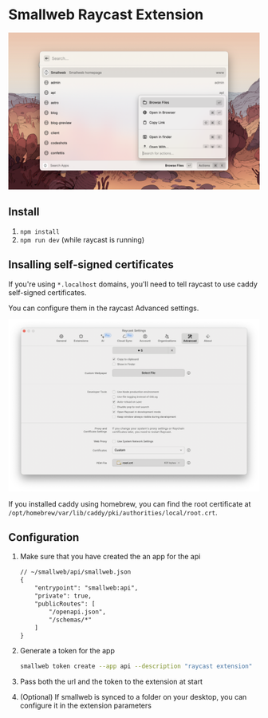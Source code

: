 # Smallweb Raycast Extension

![Smallweb Raycast Extension](./metadata/smallweb-1.png)

## Install

1. `npm install`
2. `npm run dev` (while raycast is running)

## Insalling self-signed certificates

If you're using `*.localhost` domains, you'll need to tell raycast to use caddy self-signed certificates.

You can configure them in the raycast Advanced settings.

![alt text](media/image.png)

If you installed caddy using homebrew, you can find the root certificate at `/opt/homebrew/var/lib/caddy/pki/authorities/local/root.crt`.

## Configuration

1. Make sure that you have created the an app for the api

    ```jsonc
    // ~/smallweb/api/smallweb.json
    {
        "entrypoint": "smallweb:api",
        "private": true,
        "publicRoutes": [
            "/openapi.json",
            "/schemas/*"
        ]
    }
    ```

2. Generate a token for the app

    ```bash
    smallweb token create --app api --description "raycast extension"
    ```

3. Pass both the url and the token to the extension at start

4. (Optional) If smallweb is synced to a folder on your desktop, you can configure it in the extension parameters
